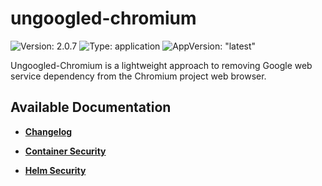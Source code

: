 # ungoogled-chromium

![Version: 2.0.7](https://img.shields.io/badge/Version-2.0.7-informational?style=flat-square) ![Type: application](https://img.shields.io/badge/Type-application-informational?style=flat-square) ![AppVersion: "latest"](https://img.shields.io/badge/AppVersion-"latest"-informational?style=flat-square)

Ungoogled-Chromium is a lightweight approach to removing Google web service dependency from the Chromium project web browser.

## Available Documentation

- [**Changelog**](CHANGELOG)

- [**Container Security**](container-security)

- [**Helm Security**](helm-security)

